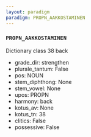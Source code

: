 ```yaml
---
layout: paradigm
paradigm: PROPN_AAKKOSTAMINEN
---
```

### ` PROPN_AAKKOSTAMINEN `

Dictionary class 38 back
* grade_dir: strengthen
* plurale_tantum: False
* pos: NOUN
* stem_diphthong: None
* stem_vowel: None
* upos: PROPN
* harmony: back
* kotus_av: None
* kotus_tn: 38
* clitics: False
* possessive: False
